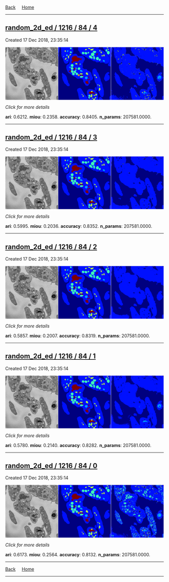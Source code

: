 
[Back](..)&nbsp;&nbsp;&nbsp;&nbsp;&nbsp;[Home](https://leapmanlab.github.io/snapshots)

---

<div class="summary"><a href="4"><h2>random_2d_ed / 1216 / 84 / 4</h2></a><p>Created 17 Dec 2018, 23:35:14
</p><a href="4"><img src="4/media/summary.png" align="center"></a><p>
<i>Click for more details</i>
</p></div>

**ari**: 0.6212. **miou**: 0.2358. **accuracy**: 0.8405. **n_params**: 207581.0000. 

---

<div class="summary"><a href="3"><h2>random_2d_ed / 1216 / 84 / 3</h2></a><p>Created 17 Dec 2018, 23:35:14
</p><a href="3"><img src="3/media/summary.png" align="center"></a><p>
<i>Click for more details</i>
</p></div>

**ari**: 0.5995. **miou**: 0.2036. **accuracy**: 0.8352. **n_params**: 207581.0000. 

---

<div class="summary"><a href="2"><h2>random_2d_ed / 1216 / 84 / 2</h2></a><p>Created 17 Dec 2018, 23:35:14
</p><a href="2"><img src="2/media/summary.png" align="center"></a><p>
<i>Click for more details</i>
</p></div>

**ari**: 0.5857. **miou**: 0.2007. **accuracy**: 0.8319. **n_params**: 207581.0000. 

---

<div class="summary"><a href="1"><h2>random_2d_ed / 1216 / 84 / 1</h2></a><p>Created 17 Dec 2018, 23:35:14
</p><a href="1"><img src="1/media/summary.png" align="center"></a><p>
<i>Click for more details</i>
</p></div>

**ari**: 0.5780. **miou**: 0.2140. **accuracy**: 0.8282. **n_params**: 207581.0000. 

---

<div class="summary"><a href="0"><h2>random_2d_ed / 1216 / 84 / 0</h2></a><p>Created 17 Dec 2018, 23:35:14
</p><a href="0"><img src="0/media/summary.png" align="center"></a><p>
<i>Click for more details</i>
</p></div>

**ari**: 0.6173. **miou**: 0.2564. **accuracy**: 0.8132. **n_params**: 207581.0000. 

---

[Back](..)&nbsp;&nbsp;&nbsp;&nbsp;&nbsp;[Home](https://leapmanlab.github.io/snapshots)

---